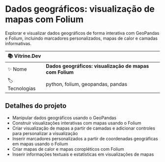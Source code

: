 # Dados geográficos: visualização de mapas com Folium

Explorar e visualizar dados geográficos de forma interativa com GeoPandas e Folium, incluindo marcadores personalizados, mapas de calor e camadas informativas.

| :books: Vitrine.Dev |     |
| -------------  | --- |
| :sparkles: Nome        | **Dados geográficos: visualização de mapas com Folium**
| :label: Tecnologias | python, folium, geopandas, pandas

## Detalhes do projeto

- Manipular dados geográficos usando o GeoPandas
- Construir visualizações interativas com mapas usando o Folium
- Criar visualização de mapas a partir de camadas e adicionar controles para personalizar a visualização
- Inserir marcadores personalizados a partir de coordenadas geográficas em mapas usando o Folium
- Criar mapas de calor e mapas coropléticos com Folium
- Inserir informações textuais e estatísticas em visualizações de mapas
